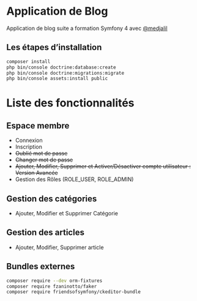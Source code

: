 # Application de Blog
Application de blog suite a formation Symfony 4  avec [@medjalil](https://github.com/medjalil)
## Les étapes d’installation
```bash
composer install
php bin/console doctrine:database:create
php bin/console doctrine:migrations:migrate
php bin/console assets:install public
```
# Liste des fonctionnalités
## Espace membre
-	Connexion 
-	Inscription
-	~~Oublié mot de passe~~
-	~~Changer mot de passe~~
-	~~Ajouter, Modifier, Supprimer et Activer/Désactiver compte utilisateur : Version Avancée~~
-	Gestion des Rôles (ROLE_USER, ROLE_ADMIN)
## Gestion des catégories
-	Ajouter, Modifier et Supprimer Catégorie
## Gestion des articles
-	Ajouter, Modifier, Supprimer article
## Bundles externes
```bash
composer require --dev orm-fixtures
composer require fzaninotto/faker
composer require friendsofsymfony/ckeditor-bundle
```
